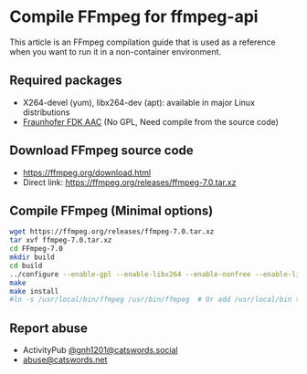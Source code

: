# Compile FFmpeg for ffmpeg-api

This article is an FFmpeg compilation guide that is used as a reference when you want to run it in a non-container environment.

## Required packages
* X264-devel (yum), libx264-dev (apt): available in major Linux distributions
* [Fraunhofer FDK AAC](https://github.com/mstorsjo/fdk-aac) (No GPL, Need compile from the source code)

## Download FFmpeg source code
* https://ffmpeg.org/download.html
* Direct link: https://ffmpeg.org/releases/ffmpeg-7.0.tar.xz

## Compile FFmpeg (Minimal options)

```bash
wget https://ffmpeg.org/releases/ffmpeg-7.0.tar.xz
tar xvf ffmpeg-7.0.tar.xz
cd FFmpeg-7.0
mkdir build
cd build
../configure --enable-gpl --enable-libx264 --enable-nonfree --enable-libfdk-aac
make
make install
#ln -s /usr/local/bin/ffmpeg /usr/bin/ffmpeg  # Or add /usr/local/bin to PATH variable
```

## Report abuse
* ActivityPub [@gnh1201@catswords.social](https://catswords.social/@gnh1201)
* abuse@catswords.net
